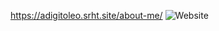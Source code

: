 https://adigitoleo.srht.site/about-me/ ![Website](https://img.shields.io/website?url=https%3A%2F%2Fadigitoleo.srht.site)
